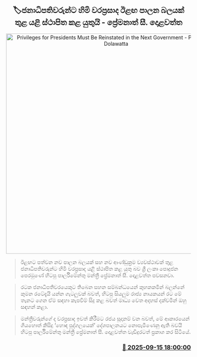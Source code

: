 <p align='center'><b><h2 align='center' title='Privileges for Presidents Must Be Reinstated in the Next Government - Premanath C. Dolawatta'>🏷ජනාධිපතිවරුන්ට හිමි වරප්‍රසාද ඊළඟ පාලන බලයක් තුළ යළි ස්ථාපිත කළ යුතුයි - ප්‍රේමනාත් සී. දොළවත්ත</h2></b></p>
<p align='center'><img src='https://helakuru.sgp1.cdn.digitaloceanspaces.com/esana/images/lib/dolawatta-press.jpg' width='600' alt='Privileges for Presidents Must Be Reinstated in the Next Government - Premanath C. Dolawatta'></p>

> ඊළඟට පත්වන නව පාලන බලයක් සහ නව ආණ්ඩුක්‍රම ව්‍යවස්ථාවක් තුළ ජනාධිපතිවරුන්ට හිමි වරප්‍රසාද යළි ස්ථාපිත කළ යුතු බව ශ්‍රී ලංකා පොදුජන පෙරමුණේ හිටපු පාර්ලිමේන්තු මන්ත්‍රී ප්‍රේමනාත් සී. දොළවත්ත පවසනවා.

> රටක ජනාධිපතිවරයෙකුට තිබෙන සහන සම්බන්ධයෙන් කුහකකමින් බලන්නේ කුමන රටේදැයි යන්න ගැටලුවක් බවත්, හිටපු සියලුම රාජ්‍ය නායකයන් රට මේ තැනට ගෙන ඒම සඳහා කැපවීම් සිදු කළ බවත් මාධ්‍ය වෙත අදහස් දක්වමින් ඔහු සඳහන් කළා.

> මන්ත්‍රීවරුන්ගේ ද වරප්‍රසාද ඉවත් කිරීමට රජය සූදානම් වන බවත්, මේ ආකාරයෙන් ගියහොත් කිසිදු ‘හොඳ පුද්ගලයෙක්’ දේශපාලනයට නොපැමිණෙනු ඇති බවයි හිටපු පාර්ලිමේන්තු මන්ත්‍රී ප්‍රේමනාත් සී. දොළවත්ත වැඩිදුරටත් ප්‍රකාශ කර සිටියේ.



<h3 align='right'><a href='https://www.helakuru.lk/esana/p/113642/'>📅 2025-09-15 18:00:00</a></h3>
